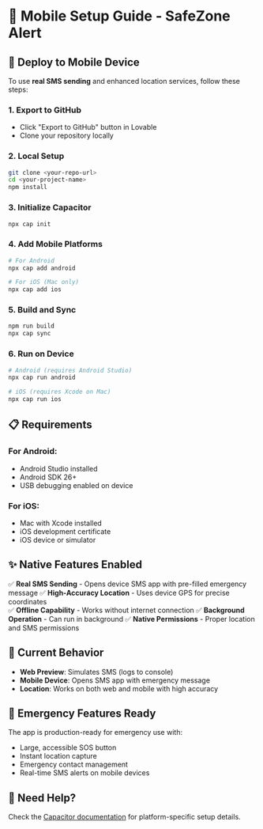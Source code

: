 # 📱 Mobile Setup Guide - SafeZone Alert

## 🚀 Deploy to Mobile Device

To use **real SMS sending** and enhanced location services, follow these steps:

### 1. Export to GitHub
- Click "Export to GitHub" button in Lovable
- Clone your repository locally

### 2. Local Setup
```bash
git clone <your-repo-url>
cd <your-project-name>
npm install
```

### 3. Initialize Capacitor
```bash
npx cap init
```

### 4. Add Mobile Platforms
```bash
# For Android
npx cap add android

# For iOS (Mac only)
npx cap add ios
```

### 5. Build and Sync
```bash
npm run build
npx cap sync
```

### 6. Run on Device
```bash
# Android (requires Android Studio)
npx cap run android

# iOS (requires Xcode on Mac)
npx cap run ios
```

## 📋 Requirements

### For Android:
- Android Studio installed
- Android SDK 26+
- USB debugging enabled on device

### For iOS:
- Mac with Xcode installed
- iOS development certificate
- iOS device or simulator

## ✨ Native Features Enabled

✅ **Real SMS Sending** - Opens device SMS app with pre-filled emergency message
✅ **High-Accuracy Location** - Uses device GPS for precise coordinates  
✅ **Offline Capability** - Works without internet connection
✅ **Background Operation** - Can run in background
✅ **Native Permissions** - Proper location and SMS permissions

## 🔧 Current Behavior

- **Web Preview**: Simulates SMS (logs to console)
- **Mobile Device**: Opens SMS app with emergency message
- **Location**: Works on both web and mobile with high accuracy

## 🚨 Emergency Features Ready

The app is production-ready for emergency use with:
- Large, accessible SOS button
- Instant location capture
- Emergency contact management
- Real-time SMS alerts on mobile devices

## 📖 Need Help?

Check the [Capacitor documentation](https://capacitorjs.com/docs) for platform-specific setup details.